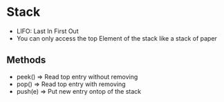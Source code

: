 # Stack
- LIFO: Last In First Out
- You can only access the top Element of the stack like a stack of paper 
## Methods
- peek()  =>  Read top entry without removing
- pop() 	=>  Read top entry with removing
- push(e)  =>  Put new entry ontop of the stack
